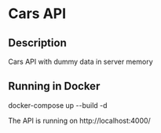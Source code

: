 # Cars API

## Description
Cars API with dummy data in server memory

## Running in Docker
docker-compose up --build -d

The API is running on http://localhost:4000/